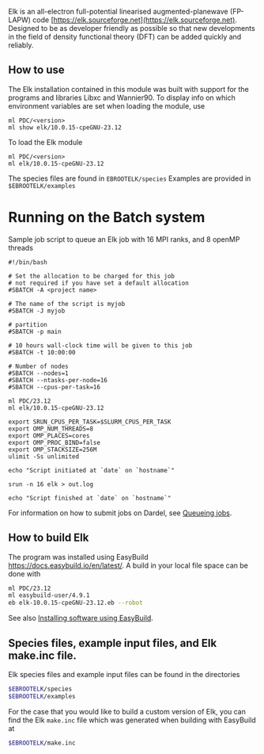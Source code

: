Elk is an all-electron full-potential linearised augmented-planewave (FP-LAPW) code [https://elk.sourceforge.net](https://elk.sourceforge.net). Designed to be as developer friendly as possible so that new developments in the field of density functional theory (DFT) can be added quickly and reliably.

## How to use

The Elk installation contained in this module was built with support for the programs and libraries Libxc and Wannier90.
To display info on which environment variables are set when loading the module, use
```
ml PDC/<version>
ml show elk/10.0.15-cpeGNU-23.12
```
To load the Elk module
```
ml PDC/<version>
ml elk/10.0.15-cpeGNU-23.12
```
The species files are found in ``EBROOTELK/species``
Examples are provided in ``$EBROOTELK/examples``

# Running on the Batch system
Sample job script to queue an Elk job with 16 MPI ranks, and 8 openMP threads

```
#!/bin/bash

# Set the allocation to be charged for this job
# not required if you have set a default allocation
#SBATCH -A <project name>

# The name of the script is myjob
#SBATCH -J myjob

# partition
#SBATCH -p main

# 10 hours wall-clock time will be given to this job
#SBATCH -t 10:00:00

# Number of nodes
#SBATCH --nodes=1
#SBATCH --ntasks-per-node=16
#SBATCH --cpus-per-task=16

ml PDC/23.12
ml elk/10.0.15-cpeGNU-23.12

export SRUN_CPUS_PER_TASK=$SLURM_CPUS_PER_TASK
export OMP_NUM_THREADS=8
export OMP_PLACES=cores
export OMP_PROC_BIND=false
export OMP_STACKSIZE=256M
ulimit -Ss unlimited

echo "Script initiated at `date` on `hostname`"

srun -n 16 elk > out.log

echo "Script finished at `date` on `hostname`"
```

For information on how to submit jobs on Dardel, see [Queueing jobs](https://support.pdc.kth.se/doc/support-docs/run_jobs/job_scheduling/).

## How to build Elk

The program was installed using EasyBuild https://docs.easybuild.io/en/latest/.
A build in your local file space can be done with

```bash
ml PDC/23.12
ml easybuild-user/4.9.1
eb elk-10.0.15-cpeGNU-23.12.eb --robot
```

See also [Installing software using EasyBuild](https://support.pdc.kth.se/doc/support-docs/software_development/easybuild/).

## Species files, example input files, and Elk make.inc file.

Elk species files and example input files can be found
in the directories
```bash
$EBROOTELK/species
$EBROOTELK/examples
```
For the case that you would like to build a custom version
of Elk, you can find the Elk `make.inc` file which was generated
when building with EasyBuild at
```bash
$EBROOTELK/make.inc
```
